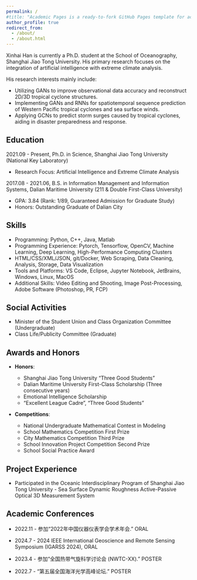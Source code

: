 ```yaml
---
permalink: /
#title: "Academic Pages is a ready-to-fork GitHub Pages template for academic personal websites"
author_profile: true
redirect_from: 
  - /about/
  - /about.html
---
```

Xinhai Han is currently a Ph.D. student at the School of Oceanography, Shanghai Jiao Tong University. His primary research focuses on the integration of artificial intelligence with extreme climate analysis.

His research interests mainly include:
- Utilizing GANs to improve observational data accuracy and reconstruct 2D/3D tropical cyclone structures.
- Implementing GANs and RNNs for spatiotemporal sequence prediction of Western Pacific tropical cyclones and sea surface winds.
- Applying GCNs to predict storm surges caused by tropical cyclones, aiding in disaster preparedness and response.

## Education

2021.09 - Present, Ph.D. in Science, Shanghai Jiao Tong University (National Key Laboratory)
- Research Focus: Artificial Intelligence and Extreme Climate Analysis

2017.08 - 2021.06, B.S. in Information Management and Information Systems, Dalian Maritime University (211 & Double First-Class University)
- GPA: 3.84 (Rank: 1/89, Guaranteed Admission for Graduate Study)
- Honors: Outstanding Graduate of Dalian City

## Skills

- Programming: Python, C++, Java, Matlab
- Programming Experience: Pytorch, Tensorflow, OpenCV, Machine Learning, Deep Learning, High-Performance Computing Clusters
- HTML/CSS/XML/JSON, git/Docker, Web Scraping, Data Cleaning, Analysis, Storage, Data Visualization
- Tools and Platforms: VS Code, Eclipse, Jupyter Notebook, JetBrains, Windows, Linux, MacOS
- Additional Skills: Video Editing and Shooting, Image Post-Processing, Adobe Software (Photoshop, PR, FCP)

## Social Activities

- Minister of the Student Union and Class Organization Committee (Undergraduate)
- Class Life/Publicity Committee (Graduate)

## Awards and Honors

- **Honors**:
  - Shanghai Jiao Tong University “Three Good Students”
  - Dalian Maritime University First-Class Scholarship (Three consecutive years)
  - Emotional Intelligence Scholarship
  - “Excellent League Cadre”, “Three Good Students”

- **Competitions**:
  - National Undergraduate Mathematical Contest in Modeling
  - School Mathematics Competition First Prize
  - City Mathematics Competition Third Prize
  - School Innovation Project Competition Second Prize
  - School Social Practice Award

## Project Experience ##

- Participated in the Oceanic Interdisciplinary Program of Shanghai Jiao Tong University - Sea Surface Dynamic Roughness Active-Passive Optical 3D Measurement System

## Academic Conferences ##

- 2022.11 - 参加“2022年中国仪器仪表学会学术年会.” ORAL
  
- 2024.7 - 2024 IEEE International Geoscience and Remote Sensing Symposium (IGARSS 2024), ORAL
  
- 2023.4 - 参加“全国热带气旋科学讨论会 (NWTC-XX).” POSTER
  
- 2022.7 - “第五届全国海洋光学高峰论坛.” POSTER


